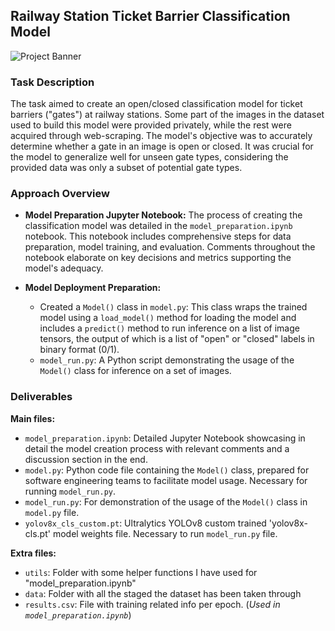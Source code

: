 ## Railway Station Ticket Barrier Classification Model

![Project Banner](https://github.com/GorPiliposyan/subway-ticket-barrier-state-detection/blob/main/banner_img.gif)

### Task Description

The task aimed to create an open/closed classification model for ticket barriers ("gates") at railway stations. Some part of the images in the dataset used to build this model were provided privately, while the rest were acquired through web-scraping. The model's objective was to accurately determine whether a gate in an image is open or closed. It was crucial for the model to generalize well for unseen gate types, considering the provided data was only a subset of potential gate types.

### Approach Overview

- **Model Preparation Jupyter Notebook:** The process of creating the classification model was detailed in the `model_preparation.ipynb` notebook. This notebook includes comprehensive steps for data preparation, model training, and evaluation. Comments throughout the notebook elaborate on key decisions and metrics supporting the model's adequacy.

- **Model Deployment Preparation:**
  - Created a `Model()` class in `model.py`: This class wraps the trained model using a `load_model()` method for loading the model and includes a `predict()` method to run inference on a list of image tensors, the output of which is a list of "open" or "closed" labels in binary format (0/1).
  - `model_run.py`: A Python script demonstrating the usage of the `Model()` class for inference on a set of images.

### Deliverables

**Main files:**
- `model_preparation.ipynb`: Detailed Jupyter Notebook showcasing in detail the model creation process with relevant comments and a discussion section in the end.
- `model.py`: Python code file containing the `Model()` class, prepared for software engineering teams to facilitate model usage. Necessary for running `model_run.py`.
- `model_run.py`: For demonstration of the usage of the `Model()` class in `model.py` file.
- `yolov8x_cls_custom.pt`: Ultralytics YOLOv8 custom trained 'yolov8x-cls.pt' model weights file. Necessary to run `model_run.py` file.

**Extra files:**
- `utils`: Folder with some helper functions I have used for "model_preparation.ipynb"
- `data`: Folder with all the staged the dataset has been taken through
- `results.csv`: File with training related info per epoch. (*Used in `model_preparation.ipynb`*)
